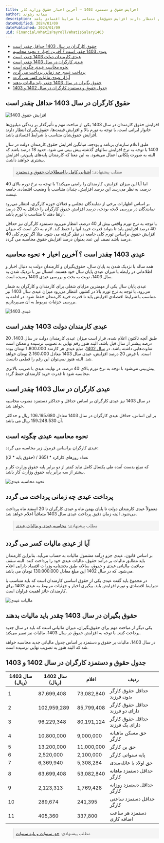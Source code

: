 ```yaml
---
title: افزایش حقوق و دستمزد 1403 – آخرین اخبار حقوق وزارت کار
author: سمانه رشوند  
description: افزایش حقوق کارمندان در سال 1403 یکی از مباحث مهم و تأثیرگذار بر زندگی میلیون‌ها خانوار ایرانی است. با توجه به تورم بالا و افزایش قیمت‌ها، حقوق‌بگیران انتظار دارند افزایش حقوق‌شان متناسب با شرایط اقتصادی باشد.
dateModified: 2024/01/09
datePublished: 2024/01/09 
uid: Financial/WhatIsPayroll/WhatIsSalary1403
---
```

- [حقوق کارگران در سال 1403 حداقل چقدر است](#حقوق-کارگران-در-سال-1403-حداقل-چقدر-است)
- [عیدی 1403 چقدر است ؟ آخرین اخبار + نحوه محاسبه](#عیدی-1403-چقدر-است-؟-آخرین-اخبار--نحوه-محاسبه)
- [عیدی کارمندان دولت 1403 چقدر است](#عیدی-کارمندان-دولت-1403-چقدر-است)
- [عیدی کارگران در سال 1403 چقدر است](#عیدی-کارگران-در-سال-1403-چقدر-است)
- [نحوه محاسبه عیدی چگونه است](#نحوه-محاسبه-عیدی-چگونه-است)
- [پرداخت عیدی چه زمانی پرداخت می گردد](#پرداخت-عیدی-چه-زمانی-پرداخت-می-گردد)
- [آیا از عیدی مالیات کسر می گردد](#آیا-از-عیدی-مالیات-کسر-می-گردد)
- [حقوق بگیران در سال 1403 چقدر باید مالیات بدهند](#حقوق-بگیران-در-سال-1403-چقدر-باید-مالیات-بدهند)
- [جدول حقوق و دستمزد کارگران در سال 1402 و 1403](#جدول-حقوق-و-دستمزد-کارگران-در-سال-1402-و-1403)

## حقوق کارگران در سال 1403 حداقل چقدر است

![افزایش حقوق 1403](./Images/WhatIsSalary1403-01.webp)

افزایش حقوق کارمندان در سال 1403 یکی از مباحث مهم و تأثیرگذار بر زندگی میلیون‌ها خانوار ایرانی است. با توجه به تورم بالا و افزایش قیمت‌ها، حقوق‌بگیران انتظار دارند افزایش حقوق‌شان متناسب با شرایط اقتصادی باشد.

طبق اعلام سازمان برنامه و بودجه، میانگین افزایش حقوق کارمندان دولت در سال 1403 با توجه به نرخ افزایش سالهای گذشته پیش بینی می شود، حدود 18 درصد باشد که البته به صورت پلکانی اعمال می‌شود. به این معنا که کارمندان پایه‌های پایین‌تر، افزایش بیشتری خواهند داشت.

<blockquote style="background-color:#f5f5f5; padding:0.5rem">
مطلب پیشنهادی: <a href="https://www.hooshkar.com/Wiki/Financial/AllAboutSalary" target="_blank">آشنایی کامل با اصطلاحات حقوق و دستمزد</a></blockquote>

اما آیا این میزان افزایش، کارمندان را راضی می‌کند؟ با توجه به نرخ تورم بالای 40 درصد، به نظر می‌رسد این درصد افزایش، چندان متناسب با وضعیت اقتصادی جامعه نیست.

بر اساس اظهارات برخی از نمایندگان مجلس و فعالان حوزه کارگری، انتظار می‌رود نمایندگان در بررسی لایحه بودجه، درصد افزایش حقوق کارگران را حداقل به 20 درصد ارتقا دهند تا متناسب با تورم باشد.

با توجه به نرخ تورم واقعی بیش از 40 درصد، انتظار می‌رود دستمزد کارگران نیز حداقل 40 درصد افزایش یابد تا بتواند قدرت خرید آنها را حفظ کند. لازم به ذکر است که میزان افزایش حقوق براساس تورم کلی جامعه در نظر گرفته می شود. مثلا اگر تورم کلی 40 درصد باشد نصف این عدد بعنوان درصد افزایش حقوق محاسبه می گردد.

## عیدی 1403 چقدر است ؟ آخرین اخبار + نحوه محاسبه
همه ساله با نزدیک شدن به پایان سال، حقوق‌بگیران و کارمندان دولت به دنبال اخبار و اطلاعاتی در رابطه با میزان عیدی پایان سال خود هستند. امسال نیز با نزدیک شدن به سال 1403، نوبت به بحث و بررسی عیدی 1403 رسیده است.

عیدی پایان سال یکی از مهمترین مزایای شغلی برای کارمندان و کارگران به شمار می‌رود. با توجه به نرخ تورم بالا در کشور، انتظار می‌رود میزان عیدی سال 1403 نیز متناسب با شرایط اقتصادی افزایش یابد تا قدرت خرید کارمندان حفظ شود. در ادامه به بررسی جزئیات مربوط به آن می‌پردازیم.

![عیدی 1403](./Images/WhatIsSalary1403-02.webp)

## عیدی کارمندان دولت 1403 چقدر است
طبق آنچه تاکنون اعلام شده، قرار است میزان عیدی کارمندان دولت در سال 1403، 20 درصد بیشتر از سال قبل باشد. البته هنوز رقم نهایی به تصویب نرسیده و ممکن است تفاوت‌هایی داشته باشد.
در <a href="https://www.hooshkar.com/Wiki/Payroll/Payroll1402" target="_blank">سال 1402</a>، مبلغ عیدی هر کارمند 1،800،000 تومان بوده است. با فرض 20 درصد افزایش، عیدی سال 1403 معادل 2،160،000 تومان خواهد شد. البته هنوز نمی‌توان این رقم را قطعی دانست.

پیش‌بینی می‌شود با توجه به نرخ تورم بالای 40 درصد، در نهایت عیدی با ضریب بالاتری محاسبه شود تا قدرت خرید کارمندان حفظ گردد.

## عیدی کارگران در سال 1403 چقدر است

در سال 1403 نیز عیدی کارگران بر اساس حداقل و حداکثر دستمزد مصوب محاسبه خواهد شد.

بر این اساس، حداقل عیدی کارگران در سال 1403 معادل 106،165،680 ریال و حداکثر آن 159،248،530 ریال می باشد.

## نحوه محاسبه عیدی چگونه است

عیدی کارگران براساس فرمول زیر محاسبه می گردد:

((حقوق پایه * 2) / 365) * تعداد روزهای کارکرد

که مبلغ بدست آمده طی یکسال کامل نباید کمتر از دو برابر پایه حقوق  وزارت کار و بیشتر از سه برابر پایه حقوق وزارت کار باشد.

![نحوه محاسبه عیدی](./Images/WhatIsSalary1403-03.webp)

## پرداخت عیدی چه زمانی پرداخت می گردد

معمولاً عیدی کارمندان دولت تا پایان بهمن ماه و عیدی کارگران تا 20 اسفند ماه پرداخت می‌شود. البته زمان دقیق پرداخت عیدی سال 1403 متعاقباً اعلام خواهد شد.

<blockquote style="background-color:#f5f5f5; padding:0.5rem">
مطلب پیشنهادی: <a href="https://www.hooshkar.com/Wiki/Payroll/EidTax" target="_blank">محاسبه عیدی و مالیات عیدی</a></blockquote>

## آیا از عیدی مالیات کسر می گردد

بر اساس قانون، عیدی جزو درآمد مشمول مالیات به حساب می‌آید. بنابراین کارمندان باید مطابق مالیات بر درآمد حقوق، مالیات عیدی خود را پرداخت کنند. البته سقف معافیت مالیاتی عیدی و حقوق، سالانه طبق بخشنامه وزرات اقتصاد دارایی اعلام می‌شود. که در سال 1402 این مبلغ معادل 130.000.000 تومان می باشد.

در مجموع باید گفت عیدی یکی از حقوق اساسی کارمندان است که باید متناسب با شرایط اقتصادی و تورم افزایش یابد. پیگیری اخبار و جزئیات مربوط به عیدی 1403 برای کارمندان حائز اهمیت فراوان است.

![مالیات عیدی](./Images/WhatIsSalary1403-04.webp)

## حقوق بگیران در سال 1403 چقدر باید مالیات بدهند

یکی دیگر از مباحث مهم برای حقوق‌بگیران، میزان مالیاتی است که باید در سال جدید پرداخت کنند. با توجه به افزایش حقوق در سال 1403، مالیات نیز تغییر می‌کند.

در سال 1403، مالیات بر حقوق و دستمزد بر اساس جدول مالیاتی جدید محاسبه خواهد شد که البته هنوز به تصویب نهایی نرسیده است.

## جدول حقوق و دستمزد کارگران در سال 1402 و 1403

 سال 1403 (ریال)|سال 1402 (ریال)|اقلام|ردیف
------------ | -------------| -------------| -------------
1 | 87,699,408 | 73,082,840 | حداقل حقوق کارگر بدون فرزند 
2 | 102,959,289 | 85,799,408 | حداقل حقوق کارگر دارای دو فرزند
3 | 96,229,348 | 80,191,124 | حداقل حقوق کارگر دارای یک فرزند
4 | 10,800,000 | 9,000,000 | حق مسکن ماهیانه کارگر
5 | 13,200,000 | 11,000,000 | حق بن کارگر
6 | 2,520,000 | 2,100,000 | پایه سنواتی کارگر
7 | 6,369,940 | 5,308,284 | حق اولاد یا عائله‌مندی
8 | 63,699,408 | 53,082,840 | حداقل دستمزد ماهانه کارگر
9 | 2,123,313 | 1,769,428 | حداقل دستمزد روزانه کارگر
10 | 289,674 | 241,395 | حداقل دستمزد ساعتی کارگر
11 | 405,360 | 337,800 | دستمزد هر ساعت اضافه کاری

<blockquote style="background-color:#f5f5f5; padding:0.5rem">
مطلب پیشنهادی: <a href="https://www.hooshkar.com/Wiki/Payroll/CalculationOfYears" target="_blank">حق سنوات و پایه سنوات</a></blockquote>